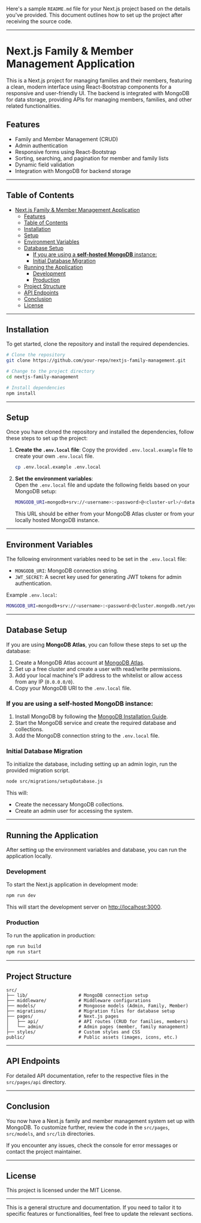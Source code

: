 Here's a sample `README.md` file for your Next.js project based on the details you've provided. This document outlines how to set up the project after receiving the source code.

---

# Next.js Family & Member Management Application

This is a Next.js project for managing families and their members, featuring a clean, modern interface using React-Bootstrap components for a responsive and user-friendly UI. The backend is integrated with MongoDB for data storage, providing APIs for managing members, families, and other related functionalities.

## Features
- Family and Member Management (CRUD)
- Admin authentication
- Responsive forms using React-Bootstrap
- Sorting, searching, and pagination for member and family lists
- Dynamic field validation
- Integration with MongoDB for backend storage

---

## Table of Contents

- [Next.js Family \& Member Management Application](#nextjs-family--member-management-application)
  - [Features](#features)
  - [Table of Contents](#table-of-contents)
  - [Installation](#installation)
  - [Setup](#setup)
  - [Environment Variables](#environment-variables)
  - [Database Setup](#database-setup)
    - [If you are using a **self-hosted MongoDB** instance:](#if-you-are-using-a-self-hosted-mongodb-instance)
    - [Initial Database Migration](#initial-database-migration)
  - [Running the Application](#running-the-application)
    - [Development](#development)
    - [Production](#production)
  - [Project Structure](#project-structure)
  - [API Endpoints](#api-endpoints)
  - [Conclusion](#conclusion)
  - [License](#license)

---

## Installation

To get started, clone the repository and install the required dependencies.

```bash
# Clone the repository
git clone https://github.com/your-repo/nextjs-family-management.git

# Change to the project directory
cd nextjs-family-management

# Install dependencies
npm install
```

---

## Setup

Once you have cloned the repository and installed the dependencies, follow these steps to set up the project:

1. **Create the `.env.local` file**: 
   Copy the provided `.env.local.example` file to create your own `.env.local` file.

   ```bash
   cp .env.local.example .env.local
   ```

2. **Set the environment variables**:  
   Open the `.env.local` file and update the following fields based on your MongoDB setup:

   ```bash
   MONGODB_URI=mongodb+srv://<username>:<password>@<cluster-url>/<database-name>?retryWrites=true&w=majority
   ```

   This URL should be either from your MongoDB Atlas cluster or from your locally hosted MongoDB instance.

---

## Environment Variables

The following environment variables need to be set in the `.env.local` file:

- `MONGODB_URI`: MongoDB connection string.
- `JWT_SECRET`: A secret key used for generating JWT tokens for admin authentication.

Example `.env.local`:

```bash
MONGODB_URI=mongodb+srv://<username>:<password>@cluster.mongodb.net/yourDatabaseName?retryWrites=true&w=majority
```

---

## Database Setup

If you are using **MongoDB Atlas**, you can follow these steps to set up the database:

1. Create a MongoDB Atlas account at [MongoDB Atlas](https://www.mongodb.com/cloud/atlas).
2. Set up a free cluster and create a user with read/write permissions.
3. Add your local machine's IP address to the whitelist or allow access from any IP (`0.0.0.0/0`).
4. Copy your MongoDB URI to the `.env.local` file.

### If you are using a **self-hosted MongoDB** instance:

1. Install MongoDB by following the [MongoDB Installation Guide](https://www.mongodb.com/docs/manual/installation/).
2. Start the MongoDB service and create the required database and collections.
3. Add the MongoDB connection string to the `.env.local` file.

### Initial Database Migration

To initialize the database, including setting up an admin login, run the provided migration script.

```bash
node src/migrations/setupDatabase.js
```

This will:
- Create the necessary MongoDB collections.
- Create an admin user for accessing the system.

---

## Running the Application

After setting up the environment variables and database, you can run the application locally.

### Development

To start the Next.js application in development mode:

```bash
npm run dev
```

This will start the development server on [http://localhost:3000](http://localhost:3000).

### Production

To run the application in production:

```bash
npm run build
npm run start
```

---

## Project Structure

```
src/
├── lib/                   # MongoDB connection setup
├── middleware/            # Middleware configurations
├── models/                # Mongoose models (Admin, Family, Member)
├── migrations/            # Migration files for database setup
├── pages/                 # Next.js pages
│   ├── api/               # API routes (CRUD for families, members)
│   └── admin/             # Admin pages (member, family management)
├── styles/                # Custom styles and CSS
public/                    # Public assets (images, icons, etc.)
```

---

## API Endpoints

For detailed API documentation, refer to the respective files in the `src/pages/api` directory.

---

## Conclusion

You now have a Next.js family and member management system set up with MongoDB. To customize further, review the code in the `src/pages`, `src/models`, and `src/lib` directories.

If you encounter any issues, check the console for error messages or contact the project maintainer.

---

## License

This project is licensed under the MIT License.

---

This is a general structure and documentation. If you need to tailor it to specific features or functionalities, feel free to update the relevant sections.

